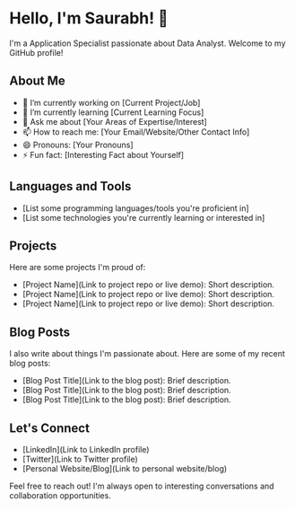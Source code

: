 # Hello, I'm Saurabh! 👋

I'm a Application Specialist passionate about Data Analyst. Welcome to my GitHub profile!

## About Me

- 🔭 I’m currently working on [Current Project/Job]
- 🌱 I’m currently learning [Current Learning Focus]
- 💬 Ask me about [Your Areas of Expertise/Interest]
- 📫 How to reach me: [Your Email/Website/Other Contact Info]
- 😄 Pronouns: [Your Pronouns]
- ⚡ Fun fact: [Interesting Fact about Yourself]

## Languages and Tools

- [List some programming languages/tools you're proficient in]
- [List some technologies you're currently learning or interested in]

## Projects

Here are some projects I'm proud of:

- [Project Name](Link to project repo or live demo): Short description.
- [Project Name](Link to project repo or live demo): Short description.
- [Project Name](Link to project repo or live demo): Short description.

## Blog Posts

I also write about things I'm passionate about. Here are some of my recent blog posts:

- [Blog Post Title](Link to the blog post): Brief description.
- [Blog Post Title](Link to the blog post): Brief description.
- [Blog Post Title](Link to the blog post): Brief description.

## Let's Connect

- [LinkedIn](Link to LinkedIn profile)
- [Twitter](Link to Twitter profile)
- [Personal Website/Blog](Link to personal website/blog)

Feel free to reach out! I'm always open to interesting conversations and collaboration opportunities.
